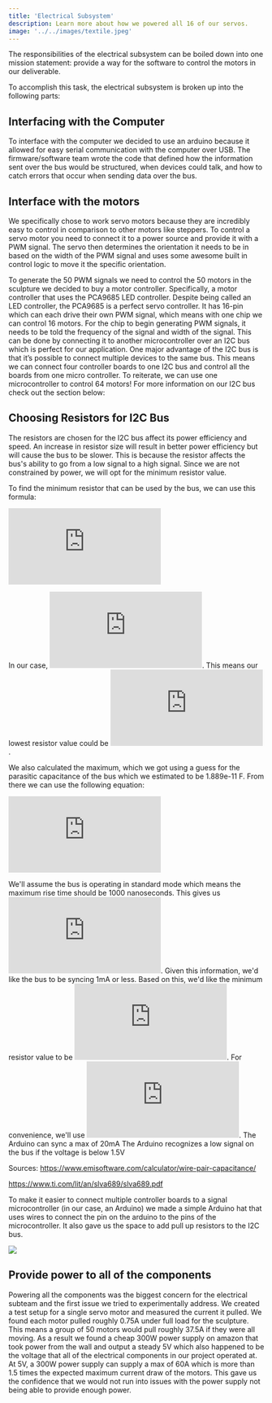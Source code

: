 ```yaml
---
title: 'Electrical Subsystem'
description: Learn more about how we powered all 16 of our servos.  
image: '../../images/textile.jpeg'
---
```


The responsibilities of the electrical subsystem can be boiled down into one mission statement: provide a way for the software to control the motors in our deliverable.

To accomplish this task, the electrical subsystem is broken up into the following parts:

## Interfacing with the Computer
To interface with the computer we decided to use an arduino because it allowed for easy serial communication with the computer over USB. The firmware/software team wrote the code that defined how the information sent over the bus would be structured, when devices could talk, and how to catch errors that occur when sending data over the bus. 

## Interface with the motors
We specifically chose to work servo motors because they are incredibly easy to control in comparison to other motors like steppers. To control a servo motor you need to connect it to a power source and provide it with a PWM signal. The servo then determines the orientation it needs to be in based on the width of the PWM signal and uses some awesome built in control logic to move it the specific orientation.

To generate the 50 PWM signals we need to control the 50 motors in the sculpture we decided to buy a motor controller. Specifically, a motor controller that uses the PCA9685 LED controller. Despite being called an LED controller, the PCA9685 is a perfect servo controller. It has 16-pin which can each drive their own PWM signal, which means with one chip we can control 16 motors. For the chip to begin generating PWM signals, it needs to be told the frequency of the signal and width of the signal. This can be done by connecting it to another microcontroller over an I2C bus which is perfect for our application. One major advantage of the I2C bus is that it’s possible to connect multiple devices to the same bus. This means we can connect four controller boards to one I2C bus and control all the boards from one micro controller. To reiterate, we can use one microcontroller to control 64 motors! For more information on our I2C bus check out the section below:

## Choosing Resistors for I2C Bus
The resistors are chosen for the I2C bus affect its power efficiency and speed. An increase in resistor size will result in better power efficiency but will cause the bus to be slower. This is because the resistor affects the bus's ability to go from a low signal to a high signal. Since we are not constrained by power, we will opt for the minimum resistor value.

To find the minimum resistor that can be used by the bus, we can use this formula:

![equation](http://www.sciweavers.org/tex2img.php?eq=%24%24R_%7Bmin%7D%3D%5Cfrac%7BV_%7BCC%7D-V_%7BOL%7D%7D%7BI_%7BOL%7D%7D%24%24&bc=White&fc=Black&im=jpg&fs=12&ff=arev&edit=0)

In our case, ![equation](http://www.sciweavers.org/tex2img.php?eq=%24V_%7BCC%7D%3D5V%24%2C%20%24V_%7BOL%7D%3D1.5V%24%2C%20%24I_%7BOL%7D%3D20mA%24&bc=White&fc=Black&im=jpg&fs=12&ff=arev&edit=0). This means our lowest resistor value could be ![equation](http://www.sciweavers.org/tex2img.php?eq=%24175%5COmega%24&bc=White&fc=Black&im=jpg&fs=12&ff=arev&edit=0).

We also calculated the maximum, which we got using a guess for the parasitic capacitance of the bus which we estimated to be 1.889e-11 F. From there we can use the following equation:

![equation](http://www.sciweavers.org/tex2img.php?eq=%24%24R_%7Bmax%7D%3D%5Cfrac%7Bt_%7Br%7D%7D%7B0.8473%2AC_%7Bb%7D%7D%24%24&bc=White&fc=Black&im=jpg&fs=12&ff=arev&edit=0)

We'll assume the bus is operating in standard mode which means the maximum rise time should be 1000 nanoseconds. This gives us ![equation](http://www.sciweavers.org/tex2img.php?eq=%2462478.5347184%5COmega%24&bc=White&fc=Black&im=jpg&fs=12&ff=arev&edit=0).
Given this information, we'd like the bus to be syncing 1mA or less. Based on this, we'd like the minimum resistor value to be ![equation](http://www.sciweavers.org/tex2img.php?eq=%243.5K%5COmega%24&bc=White&fc=Black&im=jpg&fs=12&ff=arev&edit=0). For convenience, we'll use ![equation](http://www.sciweavers.org/tex2img.php?eq=%244.7K%5COmega%24&bc=White&fc=Black&im=jpg&fs=12&ff=arev&edit=0).
The Arduino can sync a max of 20mA
The Arduino recognizes a low signal on the bus if the voltage is below 1.5V

Sources:
https://www.emisoftware.com/calculator/wire-pair-capacitance/

https://www.ti.com/lit/an/slva689/slva689.pdf

To make it easier to connect multiple controller boards to a signal microcontroller (in our case, an Arduino) we made a simple Arduino hat that uses wires to connect the pin on the arduino to the pins of the microcontroller. It also gave us the space to add pull up resistors to the I2C bus.

![](/images/wire.JPG)

## Provide power to all of the components
Powering all the components was the biggest concern for the electrical subteam and the first issue we tried to experimentally address. We created a test setup for a single servo motor and measured the current it pulled. We found each motor pulled roughly 0.75A under full load for the sculpture. This means a group of 50 motors would pull roughly 37.5A if they were all moving. As a result we found a cheap 300W power supply on amazon that took power from the wall and output a steady 5V which also happened to be the voltage that all of the electrical components in our project operated at. At 5V, a 300W power supply can supply a max of 60A which is more than 1.5 times the expected maximum current draw of the motors. This gave us the confidence that we would not run into issues with the power supply not being able to provide enough power.

